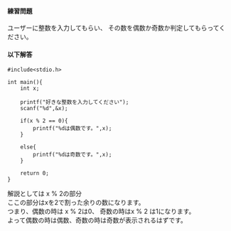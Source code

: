 #### 練習問題
ユーザーに整数を入力してもらい、
その数を偶数か奇数か判定してもらってください。
#### 以下解答
```
#include<stdio.h>

int main(){
	int x;
	
	printf("好きな整数を入力してください");
	scanf("%d",&x);
	
	if(x % 2 == 0){
		printf("%dは偶数です。",x);
	}
	
	else{
		printf("%dは奇数です。",x);
	}
	
	return 0;
}
```
解説としては
x % 2の部分  
ここの部分はxを2で割った余りの数になります。  
つまり、偶数の時は x % 2は0、 奇数の時はx % 2 は1になります。  
よって偶数の時は偶数、奇数の時は奇数が表示されるはずです。  